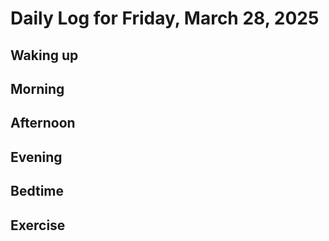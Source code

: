 # Daily Log for Friday, March 28, 2025

## Waking up

## Morning

## Afternoon

## Evening

## Bedtime

## Exercise
